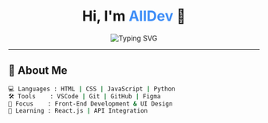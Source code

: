 <h1 align="center">Hi, I'm <span style="color:#3F8EF7;">AllDev</span> 👋</h1>

<p align="center">
  <img src="https://readme-typing-svg.demolab.com?font=Fira+Code&size=22&pause=1000&color=3F8EF7&center=true&vCenter=true&width=435&lines=Front-End+Web+Developer;Creative+Problem+Solver;Lifelong+Learner;Building+Cool+Web+Stuff" alt="Typing SVG" />
</p>

---

## 🚀 About Me
```bash
💻 Languages : HTML | CSS | JavaScript | Python
🛠️ Tools    : VSCode | Git | GitHub | Figma
🎯 Focus    : Front-End Development & UI Design
🌱 Learning : React.js | API Integration
